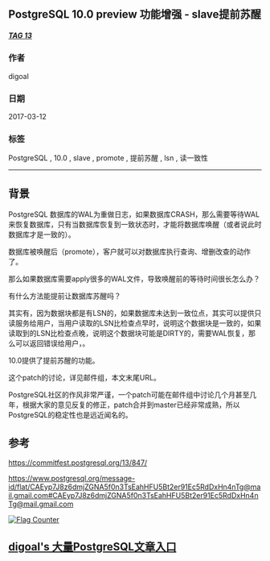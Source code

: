 ## PostgreSQL 10.0 preview 功能增强 - slave提前苏醒    
##### [TAG 13](../class/13.md)
                                                    
### 作者                                                                                                 
digoal                                               
                                                      
### 日期                                                 
2017-03-12                                                
                                                  
### 标签                                               
PostgreSQL , 10.0 , slave , promote , 提前苏醒 , lsn , 读一致性    
                                                    
----                                              
                                                       
## 背景                             
PostgreSQL 数据库的WAL为重做日志，如果数据库CRASH，那么需要等待WAL来恢复数据库，只有当数据库恢复到一致状态时，才能将数据库唤醒（或者说此时数据库才是一致的）。  
  
数据库被唤醒后（promote），客户就可以对数据库执行查询、增删改查的动作了。  
  
那么如果数据库需要apply很多的WAL文件，导致唤醒前的等待时间很长怎么办？  
  
有什么方法能提前让数据库苏醒吗？  
  
其实有，因为数据块都是有LSN的，如果数据库未达到一致位点，其实可以提供只读服务给用户，当用户读取的LSN比检查点早时，说明这个数据块是一致的，如果读取到的LSN比检查点晚，说明这个数据块可能是DIRTY的，需要WAL恢复，那么可以返回错误给用户，。  
  
10.0提供了提前苏醒的功能。  
  
这个patch的讨论，详见邮件组，本文末尾URL。  
  
PostgreSQL社区的作风非常严谨，一个patch可能在邮件组中讨论几个月甚至几年，根据大家的意见反复的修正，patch合并到master已经非常成熟，所以PostgreSQL的稳定性也是远近闻名的。  
    
## 参考    
https://commitfest.postgresql.org/13/847/  
  
https://www.postgresql.org/message-id/flat/CAEyp7J8z6dmjZGNA5f0n3TsEahHFU5Bt2er91Ec5RdDxHn4nTg@mail.gmail.com#CAEyp7J8z6dmjZGNA5f0n3TsEahHFU5Bt2er91Ec5RdDxHn4nTg@mail.gmail.com  

  
<a rel="nofollow" href="http://info.flagcounter.com/h9V1"  ><img src="http://s03.flagcounter.com/count/h9V1/bg_FFFFFF/txt_000000/border_CCCCCC/columns_2/maxflags_12/viewers_0/labels_0/pageviews_0/flags_0/"  alt="Flag Counter"  border="0"  ></a>  
  
  
  
  
  
  
## [digoal's 大量PostgreSQL文章入口](https://github.com/digoal/blog/blob/master/README.md "22709685feb7cab07d30f30387f0a9ae")
  
